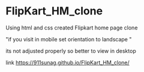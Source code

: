 # FlipKart_HM_clone
Using html and css created Flipkart home page clone

"if you visit in mobile set orientation to landscape "

its not adjusted  properly so better to view in desktop

link
https://911sunag.github.io/FlipKart_HM_clone/
